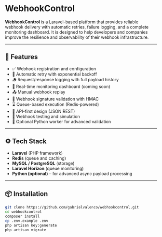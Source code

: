 # WebhookControl

**WebhookControl** is a Laravel-based platform that provides reliable webhook delivery with automatic retries, failure logging, and a complete monitoring dashboard. It is designed to help developers and companies improve the resilience and observability of their webhook infrastructure.

---

## 🚀 Features

- ✅ Webhook registration and configuration
- 🔄 Automatic retry with exponential backoff
- 🪵 Request/response logging with full payload history
- 🧠 Real-time monitoring dashboard (coming soon)
- 📤 Manual webhook replay
- 🔐 Webhook signature validation with HMAC
- ⌛ Queue-based execution (Redis-powered)
- 🧰 API-first design (JSON REST)
- 🧪 Webhook testing and simulation
- 🔧 Optional Python worker for advanced validation

---

## ⚙️ Tech Stack

- **Laravel** (PHP framework)
- **Redis** (queue and caching)
- **MySQL / PostgreSQL** (storage)
- **Laravel Horizon** (queue monitoring)
- **Python (optional)** – for advanced async payload processing

---

## 📦 Installation

```bash
git clone https://github.com/gabrielvalenco/webhookcontrol.git
cd webhookcontrol
composer install
cp .env.example .env
php artisan key:generate
php artisan migrate
